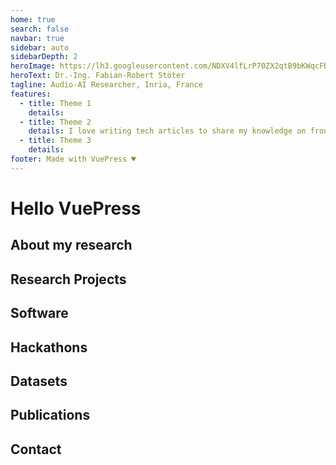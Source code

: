 ```yaml
---
home: true
search: false
navbar: true
sidebar: auto
sidebarDepth: 2
heroImage: https://lh3.googleusercontent.com/NDXV4lfLrP70ZX2qtB9bKWqcFbgcxTcT6zEpr1bvAehnRnb4rdGMNZLyJVwKNggkWgDMMbPys7_YV7954H4NduXYRczocCZXg0UKujDCX4hulWfD5uoCwCQyfnNuNcajT-AVwKrhrQFkqOUOXQeCDbWxDdRhRqAHALOTlEfzhtdSwmU6mvbtJA7HPzlWF_HsLUI0XqiDBvlQOstmMYLLdMo_LIN40pemDj5mFo5r6sZ7zYOCV1qU6UQTm6c5c2OonRFb9vR12fnGCdmlrmx-8Wjx_SxjZBJOwyyaqRTnvwQMKE-npWrqptW0FPA5AvQ80uCrLJMDtfpAIZDyQjUTifmk5UU-kekWhq-bhLQseqRpZzJNRgL5K1YvBuVKQ3qEOdEcTePQFanTiy66NnYzmF_mycqAKqhp10a5LdfAGb7JBvRrrWuPLJ5O0eRPYd8S5EwJncuf4OBqnGCHlZAr1x13Z-g-UsNig0K0LAEbYvtsgletd7h1nGnGM2f2KH7eSJKd5e5v0vWt6ihRYG6kRnQViUnmXLuM2YfQlL6gdjcGA-Mxs2kHnvh-7mdooj8DaZX1YjqJ1Ae9H91nWHqKsZSlF7K745sY7CywqaR2VJGB2Dh24CpE_8gFe1R4XZTdLPGVBouem3ZHs8FfPvO4CoPbtbB_aEEESAAKmoPvJLcFfOX79IKEVSjW=w1429-h1072-no
heroText: Dr.-Ing. Fabian-Robert Stöter
tagline: Audio-AI Researcher, Inria, France
features:
  - title: Theme 1
    details: 
  - title: Theme 2
    details: I love writing tech articles to share my knowledge on frontend frameworks, libraries, best practices and more.
  - title: Theme 3
    details: 
footer: Made with VuePress ♥️
---
```


# Hello VuePress

## About my research


## Research Projects

## Software

## Hackathons

## Datasets
<publications url="https://api.zotero.org/users/6408178/publications/items?format=json&include=data,bib&style=apa&tag=dataset"></publications>


## Publications
<publications url="https://api.zotero.org/users/6408178/publications/items?format=json&include=data,bib&style=apa&tag=-dataset"></publications>

## Contact